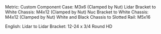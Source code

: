 Metric:
Custom Component Case:			  M3x6	(Clamped by Nut)
Lidar Bracket to White Chassis:		  M4x12 (Clamped by Nut)
Nuc Bracket to White Chassis:		  M4x12 (Clamped by Nut)
White and Black Chassis to Slotted Rail:  M5x16

English:
Lidar to Lidar Bracket:			  12-24 x 3/4 Round HD